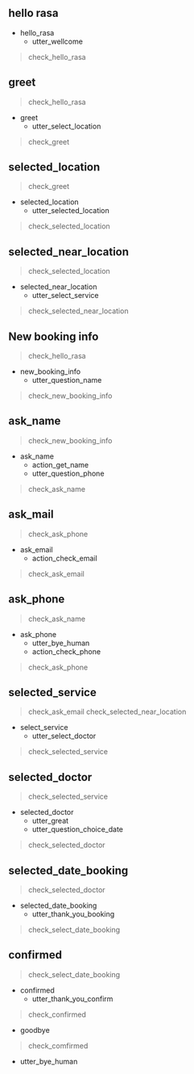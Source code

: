 ## hello rasa
* hello_rasa
  - utter_wellcome
> check_hello_rasa

## greet
> check_hello_rasa
* greet
  - utter_select_location
> check_greet

## selected_location
> check_greet
* selected_location
  - utter_selected_location
> check_selected_location

## selected_near_location
> check_selected_location
* selected_near_location
  - utter_select_service
> check_selected_near_location

## New booking info
> check_hello_rasa
* new_booking_info
  - utter_question_name
> check_new_booking_info

## ask_name
> check_new_booking_info
* ask_name
  - action_get_name
  - utter_question_phone
> check_ask_name

## ask_mail
> check_ask_phone
* ask_email
  - action_check_email
> check_ask_email
      
## ask_phone
> check_ask_name
* ask_phone
  - utter_bye_human
  - action_check_phone
> check_ask_phone

## selected_service
> check_ask_email
> check_selected_near_location
* select_service 
  - utter_select_doctor
> check_selected_service

## selected_doctor
> check_selected_service
* selected_doctor
  - utter_great
  - utter_question_choice_date
> check_selected_doctor

## selected_date_booking
> check_selected_doctor
* selected_date_booking
  - utter_thank_you_booking
> check_select_date_booking

## confirmed
> check_select_date_booking
* confirmed
  - utter_thank_you_confirm
> check_confirmed

* goodbye
> check_comfirmed
  - utter_bye_human
